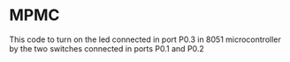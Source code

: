 # MPMC 
This code to turn on the led connected in port P0.3 in 8051 microcontroller by the two switches connected in ports P0.1 and P0.2
